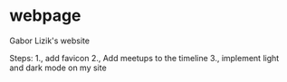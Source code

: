 # webpage
Gabor Lizik's website

Steps:
1., add favicon
2., Add meetups to the timeline
3., implement light and dark mode on my site
